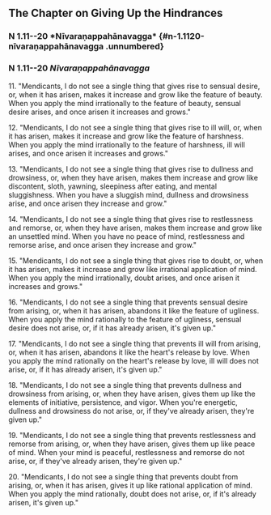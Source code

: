 ## The Chapter on Giving Up the Hindrances

### N 1\.11--20 \*Nīvaraṇappahānavagga\* \{#n-1\.1120-nīvaraṇappahānavagga \.unnumbered\}

### N 1.11--20 *Nīvaraṇappahānavagga*

11\. "Mendicants, I do not see a single thing that gives rise to sensual
desire, or, when it has arisen, makes it increase and grow like the
feature of beauty. When you apply the mind irrationally to the feature
of beauty, sensual desire arises, and once arisen it increases and
grows."

<!--pg-->
12\. "Mendicants, I do not see a single thing that gives rise to ill will,
or, when it has arisen, makes it increase and grow like the feature of
harshness. When you apply the mind irrationally to the feature of
harshness, ill will arises, and once arisen it increases and grows."

<!--pg-->
13\. "Mendicants, I do not see a single thing that gives rise to dullness and
drowsiness, or, when they have arisen, makes them increase and grow like
discontent, sloth, yawning, sleepiness after eating, and mental
sluggishness. When you have a sluggish mind, dullness and drowsiness
arise, and once arisen they increase and grow."

<!--pg-->
14\. "Mendicants, I do not see a single thing that gives rise to restlessness
and remorse, or, when they have arisen, makes them increase and grow
like an unsettled mind. When you have no peace of mind, restlessness and
remorse arise, and once arisen they increase and grow."

<!--pg-->
15\. "Mendicants, I do not see a single thing that gives rise to doubt, or,
when it has arisen, makes it increase and grow like irrational
application of mind. When you apply the mind irrationally, doubt arises,
and once arisen it increases and grows."

<!--pg-->
16\. "Mendicants, I do not see a single thing that prevents sensual desire
from arising, or, when it has arisen, abandons it like the feature of
ugliness. When you apply the mind rationally to the feature of ugliness,
sensual desire does not arise, or, if it has already arisen, it's given
up."

<!--pg-->
17\. "Mendicants, I do not see a single thing that prevents ill will from
arising, or, when it has arisen, abandons it like the heart's release by
love. When you apply the mind rationally on the heart's release by love,
ill will does not arise, or, if it has already arisen, it's given up."

<!--pg-->
18\. "Mendicants, I do not see a single thing that prevents dullness and
drowsiness from arising, or, when they have arisen, gives them up like
the elements of initiative, persistence, and vigor. When you're
energetic, dullness and drowsiness do not arise, or, if they've already
arisen, they're given up."

<!--pg-->
19\. "Mendicants, I do not see a single thing that prevents restlessness and
remorse from arising, or, when they have arisen, gives them up like
peace of mind. When your mind is peaceful, restlessness and remorse do
not arise, or, if they've already arisen, they're given up."

<!--pg-->
20\. "Mendicants, I do not see a single thing that prevents doubt from
arising, or, when it has arisen, gives it up like rational application
of mind. When you apply the mind rationally, doubt does not arise, or,
if it's already arisen, it's given up."

<!--pg-->
